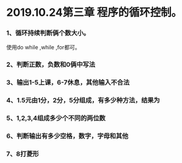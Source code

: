 # 2019.10.24第三章 程序的循环控制。
### 1、循环持续判断俩个数大小。
使用do while ,while ,for都可。
### 2、判断正数，负数和0俩中写法
### 3、输出1-5上课，6-7休息，其他输入不合法
### 4、1.5元由1分，2分，5分组成，有多少种方法，结果为
### 5、1,2,3,4组成多少个不同的两位数
### 6、判断输出有多少空格，数字，字母和其他
### 7、8打菱形